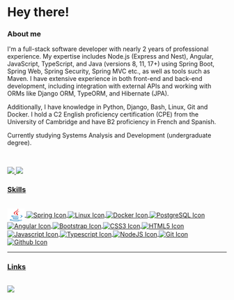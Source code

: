 # Hey there!

### About me

I'm a full-stack software developer with nearly 2 years of professional experience. My expertise includes Node.js (Express and Nest), Angular, JavaScript, TypeScript, and Java (versions 8, 11, 17+) using Spring Boot, Spring Web, Spring Security, Spring MVC etc., as well as tools such as Maven. I have extensive experience in both front-end and back-end development, including integration with external APIs and working with ORMs like Django ORM, TypeORM, and Hibernate (JPA).

Additionally, I have knowledge in Python, Django, Bash, Linux, Git and Docker. I hold a C2 English proficiency certification (CPE) from the University of Cambridge and have B2 proficiency in French and Spanish.

Currently studying Systems Analysis and Development (undergraduate degree).
 
##
<br>
<div>
  <a href="https://github.com/farchettiensis">
  <img height="180" src="https://github-readme-stats.vercel.app/api?username=farchettiensis&count_private=true&show_icons=true&theme=radical"/>
  <img height="180" src="https://github-readme-stats.vercel.app/api/top-langs/?username=farchettiensis&langs_count=10&layout=compact&theme=radical"/>
</div>


<div style="display: inline_block">
  <h3>Skills</h3><br>
  <img align="center" alt="Java Icon" height="30" width="40" src="https://raw.githubusercontent.com/devicons/devicon/master/icons/java/java-original.svg"/>
  <img align="center" alt="Spring Icon" height="30" width="40" src="https://www.vectorlogo.zone/logos/springio/springio-icon.svg"/>
  <img align="center" alt="Linux Icon" height="30" width="40" src="https://cdn.jsdelivr.net/gh/devicons/devicon/icons/linux/linux-original.svg"/>
  <img align="center" alt="Docker Icon" height="30" width="40" src="https://cdn.jsdelivr.net/gh/devicons/devicon/icons/docker/docker-original.svg"/>
  <img align="center" alt="PostgreSQL Icon" height="30" width="40" src="https://cdn.jsdelivr.net/gh/devicons/devicon/icons/postgresql/postgresql-original.svg"/>
  <img align="center" alt="Angular Icon" height="30" width="40" src="https://cdn.jsdelivr.net/gh/devicons/devicon/icons/angularjs/angularjs-original.svg"/>
  <img align="center" alt="Bootstrap Icon" height="30" width="40" src="https://cdn.jsdelivr.net/gh/devicons/devicon/icons/bootstrap/bootstrap-original.svg"/>
  <img align="center" alt="CSS3 Icon" height="30" width="40" src="https://cdn.jsdelivr.net/gh/devicons/devicon/icons/css3/css3-original.svg"/>
  <img align="center" alt="HTML5 Icon" height="30" width="40" src="https://cdn.jsdelivr.net/gh/devicons/devicon/icons/html5/html5-original.svg"/>
  <img align="center" alt="Javascript Icon" height="30" width="40" src="https://cdn.jsdelivr.net/gh/devicons/devicon/icons/javascript/javascript-original.svg"/>
  <img align="center" alt="Typescript Icon" height="30" width="40" src="https://cdn.jsdelivr.net/gh/devicons/devicon/icons/typescript/typescript-original.svg"/>
  <img align="center" alt="NodeJS Icon" height="30" width="40" src="https://cdn.jsdelivr.net/gh/devicons/devicon/icons/nodejs/nodejs-original.svg"/>
  <img align="center" alt="Git Icon" height="30" width="40" src="https://cdn.jsdelivr.net/gh/devicons/devicon/icons/git/git-original.svg"/>
  <img align="center" alt="Github Icon" height="30" width="40" src="https://cdn.jsdelivr.net/gh/devicons/devicon/icons/github/github-original.svg"/>
</div>

***

<div>
  <h3>Links</h3><br>
  <a href="https://www.linkedin.com/in/fernando-belmonte-archetti-817689247/" target="_blank"><img target="_blanck" src="https://img.shields.io/badge/LinkedIn-0077B5?style=for-the-badge&logo=linkedin&logoColor=white"></a>
</div>

##

